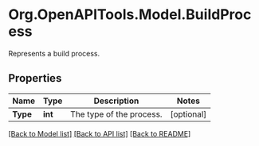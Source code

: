 # Org.OpenAPITools.Model.BuildProcess
Represents a build process.

## Properties

Name | Type | Description | Notes
------------ | ------------- | ------------- | -------------
**Type** | **int** | The type of the process. | [optional] 

[[Back to Model list]](../README.md#documentation-for-models) [[Back to API list]](../README.md#documentation-for-api-endpoints) [[Back to README]](../README.md)

